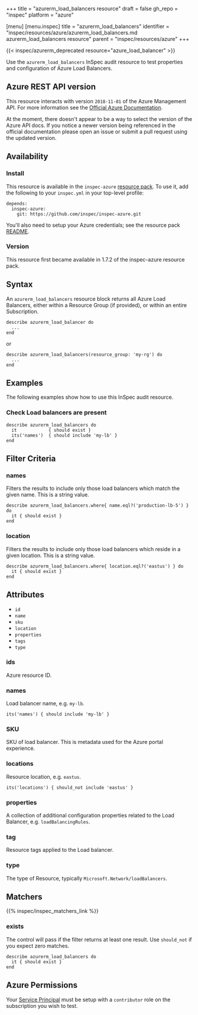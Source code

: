 +++
title = "azurerm_load_balancers resource"
draft = false
gh_repo = "inspec"
platform = "azure"

[menu]
  [menu.inspec]
    title = "azurerm_load_balancers"
    identifier = "inspec/resources/azure/azurerm_load_balancers.md azurerm_load_balancers resource"
    parent = "inspec/resources/azure"
+++

{{< inspec/azurerm_deprecated resource="azure_load_balancer" >}}

Use the `azurerm_load_balancers` InSpec audit resource to test properties and configuration of Azure Load Balancers.

## Azure REST API version

This resource interacts with version `2018-11-01` of the Azure Management API. For more
information see the [Official Azure Documentation](https://docs.microsoft.com/en-us/rest/api/load-balancer/loadbalancers/list).

At the moment, there doesn't appear to be a way to select the version of the
Azure API docs. If you notice a newer version being referenced in the official
documentation please open an issue or submit a pull request using the updated
version.

## Availability

### Install

This resource is available in the `inspec-azure` [resource
pack](/inspec/glossary/#resource-pack). To use it, add the
following to your `inspec.yml` in your top-level profile:

    depends:
      inspec-azure:
        git: https://github.com/inspec/inspec-azure.git

You'll also need to setup your Azure credentials; see the resource pack
[README](https://github.com/inspec/inspec-azure#inspec-for-azure).

### Version

This resource first became available in 1.7.2 of the inspec-azure resource pack.

## Syntax

An `azurerm_load_balancers` resource block returns all Azure Load Balancers, either within a Resource Group (if provided), or within an entire Subscription.

    describe azurerm_load_balancer do
      ...
    end

or

    describe azurerm_load_balancers(resource_group: 'my-rg') do
      ...
    end

## Examples

The following examples show how to use this InSpec audit resource.

### Check Load balancers are present

    describe azurerm_load_balancers do
      it            { should exist }
      its('names')  { should include 'my-lb' }
    end

## Filter Criteria

### names

Filters the results to include only those load balancers which match the given name. This is a string value.

    describe azurerm_load_balancers.where{ name.eql?('production-lb-5') } do
      it { should exist }
    end

### location

Filters the results to include only those load balancers which reside in a given location. This is a string value.

    describe azurerm_load_balancers.where{ location.eql?('eastus') } do
      it { should exist }
    end

## Attributes

- `id`
- `name`
- `sku`
- `location`
- `properties`
- `tags`
- `type`

### ids

Azure resource ID.

### names

Load balancer name, e.g. `my-lb`.

    its('names') { should include 'my-lb' }

### SKU

SKU of load balancer. This is metadata used for the Azure portal experience.

### locations

Resource location, e.g. `eastus`.

    its('locations') { should_not include 'eastus' }

### properties

A collection of additional configuration properties related to the Load Balancer, e.g. `loadBalancingRules`.

### tag

Resource tags applied to the Load balancer.

### type

The type of Resource, typically `Microsoft.Network/loadBalancers`.

## Matchers

{{% inspec/inspec_matchers_link %}}

### exists

The control will pass if the filter returns at least one result. Use
`should_not` if you expect zero matches.

    describe azurerm_load_balancers do
      it { should exist }
    end

## Azure Permissions

Your [Service
Principal](https://docs.microsoft.com/en-us/azure/azure-resource-manager/resource-group-create-service-principal-portal)
must be setup with a `contributor` role on the subscription you wish to test.
